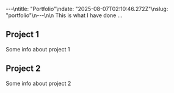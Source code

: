 ---\ntitle: "Portfolio"\ndate: "2025-08-07T02:10:46.272Z"\nslug: "portfolio"\n---\n\n
This is what I have done …


## Project 1

Some info about project 1


## Project 2

Some info about project 2

